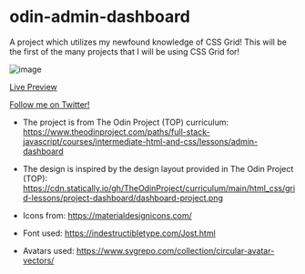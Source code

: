 # odin-admin-dashboard
A project which utilizes my newfound knowledge of CSS Grid! 
This will be the first of the many projects that I will be using CSS Grid for!

![image](https://user-images.githubusercontent.com/94667178/153927222-edc47889-ad2e-43cc-a53c-30bc00ccaa7a.png)

[Live Preview](https://htmlpreview.github.io/?https://eltonbautista.github.io/odin-admin-dashboard/)

[Follow me on Twitter!](https://twitter.com/psychtotech)




- The project is from The Odin Project (TOP) curriculum: https://www.theodinproject.com/paths/full-stack-javascript/courses/intermediate-html-and-css/lessons/admin-dashboard

- The design is inspired by the design layout provided in The Odin Project (TOP): https://cdn.statically.io/gh/TheOdinProject/curriculum/main/html_css/grid-lessons/project-dashboard/dashboard-project.png

- Icons from: https://materialdesignicons.com/

- Font used: https://indestructibletype.com/Jost.html

- Avatars used: https://www.svgrepo.com/collection/circular-avatar-vectors/
